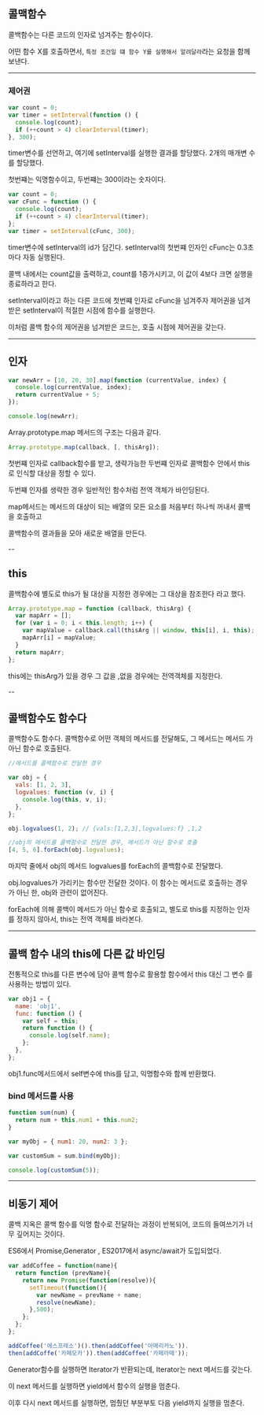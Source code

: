 ## 콜맥함수

콜백함수는 다른 코드의 인자로 넘겨주는 함수이다.

어떤 함수 X를 호출하면서, `특정 조건일 떄 함수 Y를 실행해서 알려달라`라는 요청을
함께 보낸다.

---

### 제어권

```js
var count = 0;
var timer = setInterval(function () {
  console.log(count);
  if (++count > 4) clearInterval(timer);
}, 300);
```

timer변수를 선언하고, 여기에 setInterval를 실행한 결과를 할당했다. 2개의 매개변
수를 할당했다.

첫번쨰는 익명함수이고, 두번쨰는 300이라는 숫자이다.

```js
var count = 0;
var cFunc = function () {
  console.log(count);
  if (++count > 4) clearInterval(timer);
};
var timer = setInterval(cFunc, 300);
```

timer변수에 setInterval의 id가 담긴다. setInterval의 첫번쨰 인자인 cFunc는 0.3초
마다 자동 실행된다.

콜백 내에서는 count값을 출력하고, count를 1증가시키고, 이 값이 4보다 크면 실행을
종료하라고 한다.

setInterval이라고 하는 다른 코드에 첫번쨰 인자로 cFunc을 넘겨주자 제어권을 넘겨
받은 setInterval이 적절한 시점에 함수를 실행한다.

이처럼 콜백 함수의 제어권을 넘겨받은 코드는, 호출 시점에 제어권을 갖는다.

---

## 인자

```js
var newArr = [10, 20, 30].map(function (currentValue, index) {
  console.log(currentValue, index);
  return currentValue + 5;
});

console.log(newArr);
```

Array.prototype.map 메서드의 구조는 다음과 같다.

```js
Array.prototype.map(callback, [, thisArg]);
```

첫번쨰 인자로 callback함수를 받고, 생략가능한 두번쨰 인자로 콜백함수 안에서 this
로 인식할 대상을 정할 수 있다.

두번쨰 인자를 생략한 경우 일반적인 함수처럼 전역 객체가 바인딩된다.

map메서드는 메서드의 대상이 되는 배열의 모든 요소를 처음부터 하나씩 꺼내서 콜백
을 호출하고

콜백함수의 결과들을 모아 새로운 배열을 만든다.

--

## this

콜백함수에 별도로 this가 될 대상을 지정한 경우에는 그 대상을 참조한다 라고 했다.

```jsx
Array.prototype.map = function (callback, thisArg) {
  var mapArr = [];
  for (var i = 0; i < this.length; i++) {
    var mapValue = callback.call(thisArg || window, this[i], i, this);
    mapArr[i] = mapValue;
  }
  return mapArr;
};
```

this에는 thisArg가 있을 경우 그 값을 ,없을 경우에는 전역객체를 지정한다.

--

## 콜백함수도 함수다

콜백함수도 함수다. 콜백함수로 어떤 객체의 메서드를 전달해도, 그 메서드는 메서드
가 아닌 함수로 호출된다.

```js
//메서드를 콜백함수로 전달한 경우

var obj = {
  vals: [1, 2, 3],
  logvalues: function (v, i) {
    console.log(this, v, i);
  },
};

obj.logvalues(1, 2); // {vals:[1,2,3],logvalues:f} ,1,2

//obj의 메서드를 콜백함수로 전달한 경우, 메서드가 아닌 함수로 호출
[4, 5, 6].forEach(obj.logvalues);
```

마지막 줄에서 obj의 메서드 logvalues를 forEach의 콜백함수로 전달했다.

obj.logvalues가 가리키는 함수만 전달한 것이다. 이 함수는 메서드로 호출하는 경우
가 아닌 한, obj와 관련이 없어진다.

forEach에 의해 콜백이 메서드가 아닌 함수로 호출되고, 별도로 this를 지정하는 인자
를 정하지 않아서, this는 전역 객체를 바라본다.

---

## 콜백 함수 내의 this에 다른 값 바인딩

전통적으로 this를 다른 변수에 담아 콜백 함수로 활용할 함수에서 this 대신 그 변수
를 사용하는 방법이 있다.

```js
var obj1 = {
  name: 'obj1',
  func: function () {
    var self = this;
    return function () {
      console.log(self.name);
    };
  },
};
```

obj1.func메서드에서 self변수에 this를 담고, 익명함수와 함께 반환했다.

### bind 메서드를 사용

```js
function sum(num) {
  return num + this.num1 + this.num2;
}

var myObj = { num1: 20, num2: 3 };

var customSum = sum.bind(myObj);

console.log(customSum(5));
```

---

## 비동기 제어

콜백 지옥은 콜백 함수를 익명 함수로 전달하는 과정이 반복되어, 코드의 들여쓰기가
너무 깊어지는 것이다.

ES6에서 Promise,Generator , ES2017에서 async/await가 도입되었다.

```js
var addCoffee = function(name){
  return function (prevName){
    return new Promise(function(resolve)){
      setTimeout(function(){
        var newName = prevName + name;
        resolve(newName);
      },500);
    };
  };
};

addCoffee('에스프레소')().then(addCoffee('아메리카노')).
then(addCoffe('카페모카')).then(addCoffee('카페라떼'));
```

Generator함수를 실행하면 Iterator가 반환되는데, Iterator는 next 메서드를 갖는다.

이 next 메서드를 실행하면 yield에서 함수의 실행을 멈춘다.

이후 다시 next 메서드를 실행하면, 멈췄던 부분부토 다음 yield까지 실행을 멈춘다.

```js

```
